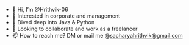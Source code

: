 - 👋 Hi, I’m @Hrithvik-06
- 👀 Interested in corporate and management
- 🌱 Dived deep into Java & Python
- 💞️ Looking to collaborate and work as a freelancer
- 📫 How to reach me? DM or mail me @sacharyahrithvik@gmail.com

<!---
Hrithvik-06/Hrithvik-06 is a ✨ special ✨ repository because its `README.md` (this file) appears on your GitHub profile.
You can click the Preview link to take a look at your changes.
--->
